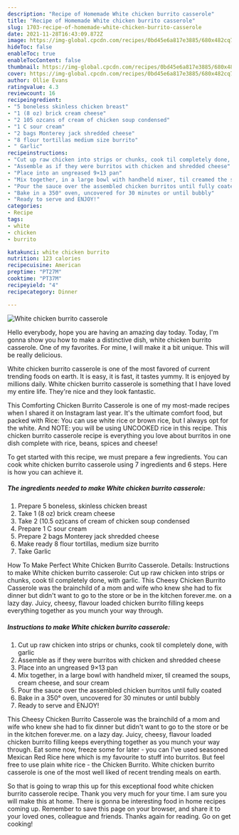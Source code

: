 ```yaml
---
description: "Recipe of Homemade White chicken burrito casserole"
title: "Recipe of Homemade White chicken burrito casserole"
slug: 1703-recipe-of-homemade-white-chicken-burrito-casserole
date: 2021-11-28T16:43:09.872Z
image: https://img-global.cpcdn.com/recipes/0bd45e6a817e3885/680x482cq70/white-chicken-burrito-casserole-recipe-main-photo.jpg
hideToc: false
enableToc: true
enableTocContent: false
thumbnail: https://img-global.cpcdn.com/recipes/0bd45e6a817e3885/680x482cq70/white-chicken-burrito-casserole-recipe-main-photo.jpg
cover: https://img-global.cpcdn.com/recipes/0bd45e6a817e3885/680x482cq70/white-chicken-burrito-casserole-recipe-main-photo.jpg
author: Ollie Evans
ratingvalue: 4.3
reviewcount: 16
recipeingredient:
- "5 boneless skinless chicken breast"
- "1 (8 oz) brick cream cheese"
- "2 105 ozcans of cream of chicken soup condensed"
- "1 C sour cream"
- "2 bags Monterey jack shredded cheese"
- "8 flour tortillas medium size burrito"
- " Garlic"
recipeinstructions:
- "Cut up raw chicken into strips or chunks, cook til completely done, with garlic"
- "Assemble as if they were burritos with chicken and shredded cheese"
- "Place into an ungreased 9×13 pan"
- "Mix together, in a large bowl with handheld mixer, til creamed the soups, cream cheese, and sour cream"
- "Pour the sauce over the assembled chicken burritos until fully coated"
- "Bake in a 350° oven, uncovered for 30 minutes or until bubbly"
- "Ready to serve and ENJOY!"
categories:
- Recipe
tags:
- white
- chicken
- burrito

katakunci: white chicken burrito 
nutrition: 123 calories
recipecuisine: American
preptime: "PT27M"
cooktime: "PT37M"
recipeyield: "4"
recipecategory: Dinner

---
```



![White chicken burrito casserole](https://img-global.cpcdn.com/recipes/0bd45e6a817e3885/680x482cq70/white-chicken-burrito-casserole-recipe-main-photo.jpg)

Hello everybody, hope you are having an amazing day today. Today, I'm gonna show you how to make a distinctive dish, white chicken burrito casserole. One of my favorites. For mine, I will make it a bit unique. This will be really delicious.

White chicken burrito casserole is one of the most favored of current trending foods on earth. It is easy, it is fast, it tastes yummy. It is enjoyed by millions daily. White chicken burrito casserole is something that I have loved my entire life. They're nice and they look fantastic.

This Comforting Chicken Burrito Casserole is one of my most-made recipes when I shared it on Instagram last year. It&#39;s the ultimate comfort food, but packed with Rice: You can use white rice or brown rice, but I always opt for the white. And NOTE: you will be using UNCOOKED rice in this recipe. This chicken burrito casserole recipe is everything you love about burritos in one dish complete with rice, beans, spices and cheese!


To get started with this recipe, we must prepare a few ingredients. You can cook white chicken burrito casserole using 7 ingredients and 6 steps. Here is how you can achieve it.

<!--inarticleads1-->

##### The ingredients needed to make White chicken burrito casserole:

1. Prepare 5 boneless, skinless chicken breast
1. Take 1 (8 oz) brick cream cheese
1. Take 2 (10.5 oz)cans of cream of chicken soup condensed
1. Prepare 1 C sour cream
1. Prepare 2 bags Monterey jack shredded cheese
1. Make ready 8 flour tortillas, medium size burrito
1. Take  Garlic


How To Make Perfect White Chicken Burrito Casserole. Details: Instructions to make White chicken burrito casserole: Cut up raw chicken into strips or chunks, cook til completely done, with garlic. This Cheesy Chicken Burrito Casserole was the brainchild of a mom and wife who knew she had to fix dinner but didn&#39;t want to go to the store or be in the kitchen forever.me. on a lazy day. Juicy, cheesy, flavour loaded chicken burrito filling keeps everything together as you munch your way through. 

<!--inarticleads2-->

##### Instructions to make White chicken burrito casserole:

1. Cut up raw chicken into strips or chunks, cook til completely done, with garlic
1. Assemble as if they were burritos with chicken and shredded cheese
1. Place into an ungreased 9×13 pan
1. Mix together, in a large bowl with handheld mixer, til creamed the soups, cream cheese, and sour cream
1. Pour the sauce over the assembled chicken burritos until fully coated
1. Bake in a 350° oven, uncovered for 30 minutes or until bubbly
1. Ready to serve and ENJOY!

This Cheesy Chicken Burrito Casserole was the brainchild of a mom and wife who knew she had to fix dinner but didn&#39;t want to go to the store or be in the kitchen forever.me. on a lazy day. Juicy, cheesy, flavour loaded chicken burrito filling keeps everything together as you munch your way through. Eat some now, freeze some for later - you can I&#39;ve used seasoned Mexican Red Rice here which is my favourite to stuff into burritos. But feel free to use plain white rice - the Chicken Burrito. White chicken burrito casserole is one of the most well liked of recent trending meals on earth. 

So that is going to wrap this up for this exceptional food white chicken burrito casserole recipe. Thank you very much for your time. I am sure you will make this at home. There is gonna be interesting food in home recipes coming up. Remember to save this page on your browser, and share it to your loved ones, colleague and friends. Thanks again for reading. Go on get cooking!
